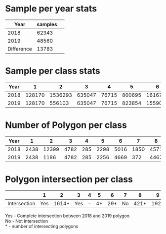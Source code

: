 # Sample per year stats

| Year       | samples |     |
| ---------- | ------- | --- |
| 2018       | 62343   |     |
| 2019       | 48560   |     |
| Difference | 13783   |     |

<!-- ## Sample intersection/Overlap

### Using the overlap analysis tool in QGIS, considering the percentage overlap.

- $\geq$ 30% overlap
  - 21051 samples
- $\geq$ 50% overlap

  - 20754 samples

- $\geq$ 90% overlap
  - 19836 samples -->

# Sample per class stats

<!-- | Year       |  Class code  |     |     |  |  |  | |  |  |  |  |  |  |  |  |  |  |  |  |  |
| ---------- | ------- | --- | --- | --- | --- | --- | --- | --- | --- | --- | --- | --- | --- | --- | --- | --- | --- | --- | --- | --- | -->

| Year | 1      | 2       | 3      | 4     | 5      | 6       | 7      | 8       | 9       | 10      | 12    | 13     | 14     | 15    | 16     | 17    | 18    | 19    | 23     | Total    |
| ---- | ------ | ------- | ------ | ----- | ------ | ------- | ------ | ------- | ------- | ------- | ----- | ------ | ------ | ----- | ------ | ----- | ----- | ----- | ------ | -------- |
| 2018 | 128170 | 1536293 | 635047 | 76715 | 800695 | 1616709 | 473220 | 1436856 | 6262822 | 993941  | 56747 | 262823 | 110343 | 61612 | 192746 | 31422 | 90988 | 23762 | 339804 | 15130715 |
| 2019 | 128170 | 556103  | 635047 | 76715 | 823854 | 1559056 | 132917 | 1438189 | 5272026 | 1847513 | 74609 | 262823 | 110343 | 61612 | 192746 | 31422 | 90988 | 23762 | 339804 | 13657699 |

<!-- 2018 -->

<!-- 1, 2, 3, 4, 5, 6, 7, 8, 9, 10, 12, 13, 14, 15, 16, 17, 18, 19, 23

128170, 1536293, 635047, 76715, 800695, 1616709, 473220, 1436856, 6262822, 993941, 56747, 262823, 110343, 61612, 192746, 31422, 90988, 23762, 339804 -->

<!-- 2019 -->

<!-- 1, 2, 3, 4, 5, 6, 7, 8, 9, 10, 12, 13, 14, 15, 16, 17, 18, 19, 23

128170, 556103, 635047, 76715, 823854, 1559056, 132917, 1438189, 5272026, 1847513, 74609, 262823, 110343, 61612, 192746, 31422, 90988, 23762, 339804 -->

# Number of Polygon per class

| Year | 1    | 2     | 3    | 4   | 5    | 6    | 7    | 8    | 9     | 10   | 12  | 13   | 14  | 15  | 16  | 17  | 18  | 19  | 23   | Total |
| ---- | ---- | ----- | ---- | --- | ---- | ---- | ---- | ---- | ----- | ---- | --- | ---- | --- | --- | --- | --- | --- | --- | ---- | ----- |
| 2018 | 2438 | 12399 | 4782 | 285 | 2298 | 5016 | 1850 | 4571 | 19015 | 2860 | 381 | 2499 | 594 | 593 | 938 | 156 | 31  | 412 | 1225 | 62343 |
| 2019 | 2438 | 1186  | 4782 | 285 | 2256 | 4669 | 372  | 4467 | 16165 | 5059 | 433 | 2499 | 594 | 593 | 938 | 156 | 31  | 412 | 1225 | 48560 |

# Polygon intersection per class

<!-- |      | 1   | 2     | 3   | 4   | 5       | 6        | 7   | 8          | 9     | 10         | 12  | 13  | 14  | 15  | 16  | 17  | 18  | 19  | 23  |
| ---- | --- | ----- | --- | --- | ------- | -------- | --- | ---------- | ----- | ---------- | --- | --- | --- | --- | --- | --- | --- | --- | --- |
| 2018 | Yes | No(1614*) | Yes | 285 | No(4\*) | No(29\*) | No  | No (421\*) | 19015 | No (366\*) | No  | Yes | Yes | Yes | Yes | Yes | Yes | Yes | Yes |
| 2019 | Yes | No(1614*)  | Yes | 285 | No(4\*) | No(29\*) | No  | No (421\*) | 16165 | No (366\*) | No  | Yes | Yes | Yes | Yes | Yes | Yes | Yes | Yes | -->

|              | 1   | 2      | 3   | 4   | 5   | 6    | 7   | 8     | 9     | 10    | 12  | 13  | 14  | 15  | 16  | 17  | 18  | 19  | 23  |
| ------------ | --- | ------ | --- | --- | --- | ---- | --- | ----- | ----- | ----- | --- | --- | --- | --- | --- | --- | --- | --- | --- |
| Intersection | Yes | 1614\* | Yes | -   | 4\* | 29\* | No  | 421\* | 192\* | 366\* | No  | Yes | Yes | Yes | Yes | Yes | Yes | Yes | Yes |

Yes - Complete intersection between 2018 and 2019 polygon.  
No - Not intersection  
$*$ - number of intersecting polygons

